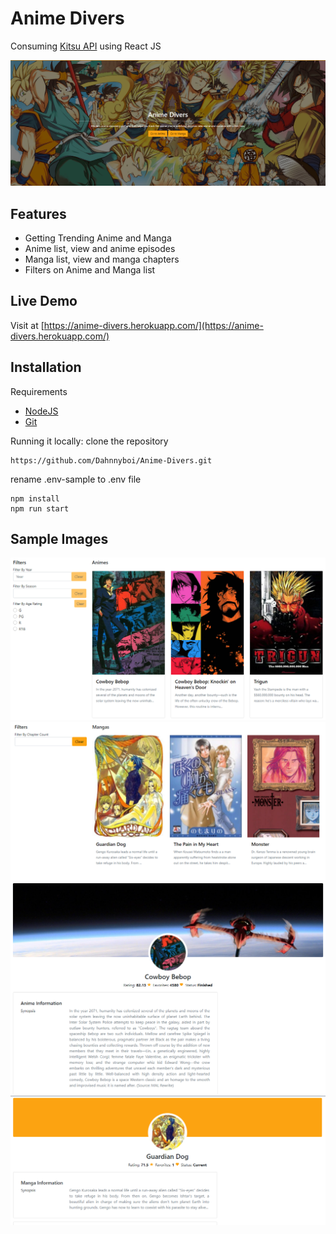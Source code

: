 # Anime Divers

Consuming <a href="https://kitsu.docs.apiary.io/">Kitsu API</a> using React JS

![Anime Divers Image](./markdown/showcase.png "Anime Divers")

## Features

- Getting Trending Anime and Manga
- Anime list, view and anime episodes
- Manga list, view and manga chapters
- Filters on Anime and Manga list

## Live Demo

Visit at [https://anime-divers.herokuapp.com/](https://anime-divers.herokuapp.com/)

## Installation

Requirements

- [NodeJS](https://nodejs.org/en/)
- [Git](https://git-scm.com/downloads)

Running it locally:
clone the repository

```
https://github.com/Dahnnyboi/Anime-Divers.git
```

rename .env-sample to .env file

```
npm install
npm run start
```

## Sample Images

![Anime Divers Image](./markdown/animes.png "Anime Divers")
![Anime Divers Image](./markdown/mangas.png "Anime Divers")
![Anime Divers Image](./markdown/anime.png "Anime Divers")
![Anime Divers Image](./markdown/manga.png "Anime Divers")
